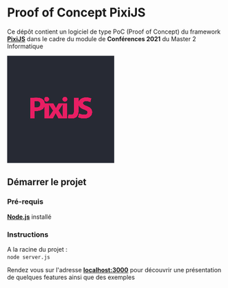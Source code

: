 # Proof of Concept PixiJS
Ce dépôt contient un logiciel de type PoC (Proof of Concept) du framework [__PixiJS__](https://www.pixijs.com/) dans le cadre du module de __Conférences 2021__ du Master 2 Informatique

![Logo PixiJS](static/images/resources/pixijs.png)

## Démarrer le projet
### Pré-requis
[__Node.js__](https://nodejs.org/en/) installé

### Instructions
A la racine du projet :   
`node server.js`

Rendez vous sur l'adresse [__localhost:3000__](http://localhost:3000/) pour découvrir une présentation de quelques features ainsi que des exemples
